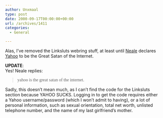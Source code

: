 ```yaml
---
author: Unxmaal
type: post
date: 2000-09-17T00:00:00+00:00
url: /archives/1411
categories:
  - General

---
```

Alas, I&#8217;ve removed the Linksluts webring stuff, at least until [Neale][1] declares [Yahoo][2] to be the Great Satan of the Internet.

**UPDATE**:  
Yes! Neale replies:

> <font face="Times New Roman">yahoo is the great satan of the internet.</font>

Sadly, this doesn&#8217;t mean much, as I can&#8217;t find the code for the Linksluts section because YAHOO SUCKS. Logging in to get the code requires either a Yahoo username/password (which I won&#8217;t admit to having), or a lot of personal information, such as sexual orientation, total net worth, unlisted telephone number, and the name of my last girlfriend&#8217;s mother.

 [1]: http://www.wrongwaygoback.com
 [2]: http://www.yahoo.com